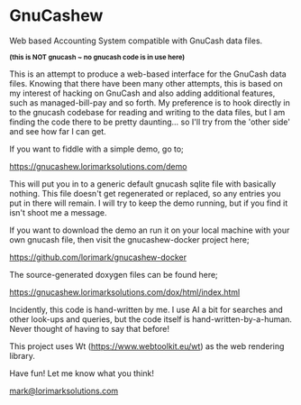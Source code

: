 # GnuCashew
Web based Accounting System compatible with GnuCash data files.

<small><b>(this is NOT gnucash ~ no gnucash code is in use here)</b></small>

This is an attempt to produce a web-based interface for the
 GnuCash data files.  Knowing that there have been many other
 attempts, this is based on my interest of hacking on GnuCash
 and also adding additional features, such as managed-bill-pay
 and so forth.  My preference is to hook directly in to the
 gnucash codebase for reading and writing to the data files,
 but I am finding the code there to be pretty daunting... so
 I'll try from the 'other side' and see how far I can get.

If you want to fiddle with a simple demo, go to;

https://gnucashew.lorimarksolutions.com/demo

This will put you in to a generic default gnucash sqlite file
 with basically nothing.  This file doesn't get regenerated
 or replaced, so any entries you put in there will remain.  I
 will try to keep the demo running, but if you find it isn't
 shoot me a message.

If you want to download the demo an run it on your local
 machine with your own gnucash file, then visit the
 gnucashew-docker project here;

https://github.com/lorimark/gnucashew-docker

The source-generated doxygen files can be found here;

https://gnucashew.lorimarksolutions.com/dox/html/index.html

Incidently, this code is hand-written by me.  I use AI a bit for searches and
 other look-ups and queries, but the code itself is hand-written-by-a-human.
 Never thought of having to say that before!

This project uses Wt (https://www.webtoolkit.eu/wt) as the
 web rendering library.

Have fun!  Let me know what you think!

mark@lorimarksolutions.com

